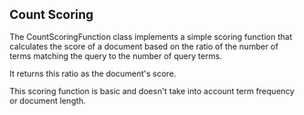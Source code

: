 <!-- module: mir.ir.impls.count_scoring_function -->

## Count Scoring


The CountScoringFunction class implements a simple scoring function that calculates the score of a document based on the ratio of the number of terms matching the query to the number of query terms.

It returns this ratio as the document's score. 

This scoring function is basic and doesn't take into account term frequency or document length.